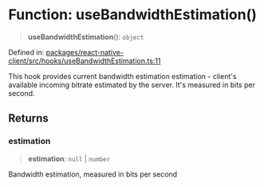 # Function: useBandwidthEstimation()

> **useBandwidthEstimation**(): `object`

Defined in: [packages/react-native-client/src/hooks/useBandwidthEstimation.ts:11](https://github.com/fishjam-cloud/mobile-client-sdk/blob/b59d08631f5fbe1fa162c766a63916c14024e0d4/packages/react-native-client/src/hooks/useBandwidthEstimation.ts#L11)

This hook provides current bandwidth estimation
estimation - client's available incoming bitrate estimated
by the server. It's measured in bits per second.

## Returns

### estimation

> **estimation**: `null` \| `number`

Bandwidth estimation, measured in bits per second
